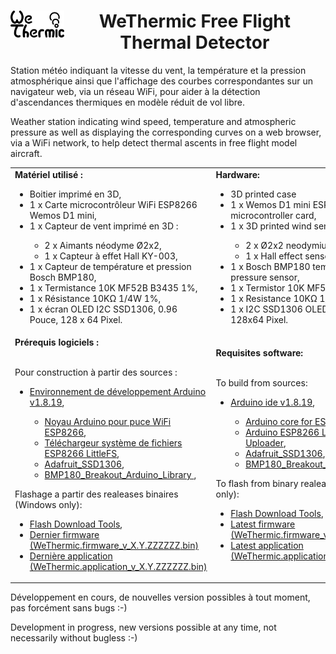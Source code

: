 <h1 align='center'><img align="left" src='https://github.com/fra589/WeThermic/blob/master/images/WeThermic.svg' width='17%' />WeThermic Free Flight Thermal Detector</h1>
<p>
Station météo indiquant la vitesse du vent, la température et la pression atmosphérique ainsi que l'affichage des courbes correspondantes sur un navigateur web, via un réseau WiFi, pour aider à la détection d'ascendances thermiques en modèle réduit de vol libre.
</p>
<p>
Weather station indicating wind speed, temperature and atmospheric pressure as well as displaying the corresponding curves on a web browser, via a WiFi network, to help detect thermal ascents in free flight model aircraft.  
</p>
<table>
<tr>
<td>
<b>Matériel utilisé :</b>
<ul>
<li>Boitier imprimé en 3D,</li>
<li>1 x Carte microcontrôleur WiFi ESP8266 Wemos D1 mini,</li>
<li>1 x Capteur de vent imprimé en 3D :</li>
<ul>
<li>2 x Aimants néodyme Ø2x2,</li>
<li>1 x Capteur à effet Hall KY-003,</li>
</ul>
<li>1 x Capteur de température et pression Bosch BMP180,</li>
<li>1 x Termistance 10K MF52B B3435 1%,</li>
<li>1 x Résistance 10KΩ 1/4W 1%,</li>
<li>1 x écran OLED I2C SSD1306, 0.96 Pouce, 128 x 64 Pixel.</li>
</ul>
</td>
<td>
<b>Hardware:</b>
<ul>
<li>3D printed case</li>
<li>1 x Wemos D1 mini ESP8266 WiFi microcontroller card,</li>
<li>1 x 3D printed wind sensor:</li>
<ul>
<li>2 x Ø2x2 neodymium magnets,</li>
<li>1 x Hall effect sensor KY-003,</li>
</ul>
<li>1 x Bosch BMP180 temperature and pressure sensor,</li>
<li>1 x Termistor 10K MF52B B3435 1%,</li>
<li>1 x Resistance 10KΩ 1/4W 1%,</li>
<li>1 x I2C SSD1306 OLED screen, 0.96 Inch, 128x64 Pixel.</li>
</ul>
</td>
</tr>
<tr>
<td>
<b>Prérequis logiciels :</b>
<p><br />
Pour construction à partir des sources :
<ul>
<li><a href="https://www.arduino.cc/en/software">Environnement de développement Arduino v1.8.19</a>,</li>
<ul>
<li><a href="https://github.com/esp8266/Arduino">Noyau Arduino pour puce WiFi ESP8266</a>,</li>
<li><a href="https://github.com/earlephilhower/arduino-esp8266littlefs-plugin">Téléchargeur système de fichiers ESP8266 LittleFS</a>,</li>
<li><a href="https://github.com/adafruit/Adafruit_SSD1306">Adafruit_SSD1306</a>,</li>
<li><a href="https://github.com/sparkfun/BMP180_Breakout_Arduino_Library">BMP180_Breakout_Arduino_Library </a>,</li>
</ul>
</p>
</ul>
<p>
Flashage a partir des realeases binaires (Windows only):
<ul>
<li><a href="https://www.espressif.com/en/support/download/other-tools">Flash Download Tools</a>,</li>
<li><a href="https://github.com/fra589/WeThermic/releases">Dernier firmware (WeThermic.firmware_v<span>_X.Y.ZZZZZZ</span>.bin)</a></li>
<li><a href="https://github.com/fra589/WeThermic/releases">Dernière application (WeThermic.application_v<span>_X.Y.ZZZZZZ</span>.bin)</a></li>
</ul>
</p>
</td>
<td>
<b>Requisites software:</b>
<p><br />
To build from sources:
<ul>
<li><a href="https://www.arduino.cc/en/software">Arduino ide v1.8.19</a>,</li>
<ul>
<li><a href="https://github.com/esp8266/Arduino">Arduino core for ESP8266 WiFi chip</a>,
<li><a href="https://github.com/earlephilhower/arduino-esp8266littlefs-plugin">Arduino ESP8266 LittleFS Filesystem Uploader</a>,</li>
<li><a href="https://github.com/adafruit/Adafruit_SSD1306">Adafruit_SSD1306</a>,</li>
<li><a href="https://github.com/sparkfun/BMP180_Breakout_Arduino_Library">BMP180_Breakout_Arduino_Library </a>,</li>
</ul>
</p>
</ul>
<p>
To flash from binary realeases (Windows only):
<ul>
<li><a href="https://www.espressif.com/en/support/download/other-tools">Flash Download Tools</a>,</li>
<li><a href="https://github.com/fra589/WeThermic/releases">Latest firmware (WeThermic.firmware_v<span>_X.Y.ZZZZZZ</span>.bin)</a></li>
<li><a href="https://github.com/fra589/WeThermic/releases">Latest application (WeThermic.application_v<span>_X.Y.ZZZZZZ</span>.bin)</a></li>
</ul>
</p>
</td>
</tr>
</table>
<p>
Développement en cours, de nouvelles version possibles à tout moment, pas forcément sans bugs :-)
</p>
<p>
Development in progress, new versions possible at any time, not necessarily without bugless :-)
</p>
